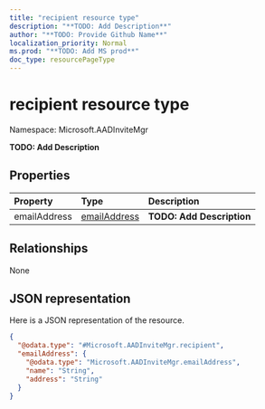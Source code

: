 ```yaml
---
title: "recipient resource type"
description: "**TODO: Add Description**"
author: "**TODO: Provide Github Name**"
localization_priority: Normal
ms.prod: "**TODO: Add MS prod**"
doc_type: resourcePageType
---
```


# recipient resource type


Namespace: Microsoft.AADInviteMgr

**TODO: Add Description**

## Properties
|Property|Type|Description|
|:---|:---|:---|
|emailAddress|[emailAddress](../resources/microsoft.aadinvitemgr-emailaddress.md)|**TODO: Add Description**|

## Relationships
None

## JSON representation
Here is a JSON representation of the resource.
<!-- {
  "blockType": "resource",
  "@odata.type": "Microsoft.AADInviteMgr.recipient"
}
-->
``` json
{
  "@odata.type": "#Microsoft.AADInviteMgr.recipient",
  "emailAddress": {
    "@odata.type": "Microsoft.AADInviteMgr.emailAddress",
    "name": "String",
    "address": "String"
  }
}
```

